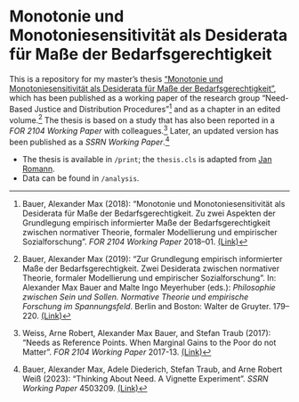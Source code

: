 # Monotonie und Monotoniesensitivität als Desiderata für Maße der Bedarfsgerechtigkeit

This is a repository for my master’s thesis [“Monotonie und Monotoniesensitivität als Desiderata für Maße der Bedarfsgerechtigkeit”](https://www.hsu-hh.de/bedarfsgerechtigkeit/wp-content/uploads/sites/857/2021/03/2018-01.pdf), which has been published as a working paper of the research group “Need-Based Justice and Distribution Procedures”[^1] and as a chapter in an edited volume.[^2] The thesis is based on a study that has also been reported in a _FOR 2104 Working Paper_ with colleagues.[^3] Later, an updated version has been published as a _SSRN Working Paper_.[^4]

- The thesis is available in `/print`; the `thesis.cls` is adapted from [Jan Romann](https://github.com/JKRhb).
- Data can be found in `/analysis`.

[^1]: Bauer, Alexander Max (2018): “Monotonie und Monotoniesensitivität als Desiderata für Maße der Bedarfsgerechtigkeit. Zu zwei Aspekten der Grundlegung empirisch informierter Maße der Bedarfsgerechtigkeit zwischen normativer Theorie, formaler Modellierung und empirischer Sozialforschung”. _FOR 2104 Working Paper_ 2018–01. [(Link)](https://www.hsu-hh.de/bedarfsgerechtigkeit/wp-content/uploads/sites/857/2021/03/2018-01.pdf)
[^2]: Bauer, Alexander Max (2019): “Zur Grundlegung empirisch informierter Maße der Bedarfsgerechtigkeit. Zwei Desiderata zwischen normativer Theorie, formaler Modellierung und empirischer Sozialforschung”. In: Alexander Max Bauer and Malte Ingo Meyerhuber (eds.): _Philosophie zwischen Sein und Sollen. Normative Theorie und empirische Forschung im Spannungsfeld_. Berlin and Boston: Walter de Gruyter. 179–220. [(Link)](https://doi.org/10.1515/9783110613773-013)
[^3]: Weiss, Arne Robert, Alexander Max Bauer, and Stefan Traub (2017): “Needs as Reference Points. When Marginal Gains to the Poor do not Matter”. _FOR 2104 Working Paper_ 2017-13. [(Link)](https://www.hsu-hh.de/bedarfsgerechtigkeit/wp-content/uploads/sites/857/2021/03/2017-13.pdf)
[^4]: Bauer, Alexander Max, Adele Diederich, Stefan Traub, and Arne Robert Weiß (2023): “Thinking About Need. A Vignette Experiment”. _SSRN Working Paper_ 4503209. [(Link)](https://dx.doi.org/10.2139/ssrn.4503209)
